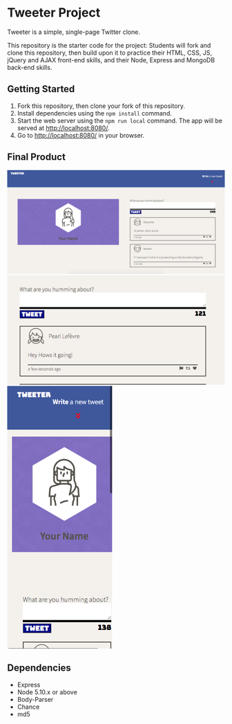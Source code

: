 # Tweeter Project

Tweeter is a simple, single-page Twitter clone.

This repository is the starter code for the project: Students will fork and clone this repository, then build upon it to practice their HTML, CSS, JS, jQuery and AJAX front-end skills, and their Node, Express and MongoDB back-end skills.

## Getting Started

1. Fork this repository, then clone your fork of this repository.
2. Install dependencies using the `npm install` command.
3. Start the web server using the `npm run local` command. The app will be served at <http://localhost:8080/>.
4. Go to <http://localhost:8080/> in your browser.


## Final Product 
!["Main-feed"](https://github.com/gforsythe/tweeter/blob/master/docs/the%20app.png?raw=true)
!["Time-stamp"](https://github.com/gforsythe/tweeter/blob/master/docs/instant%20timestamp.png?raw=true)
!["Mobile-view"](https://github.com/gforsythe/tweeter/blob/master/docs/mobile%20version.png?raw=true)


## Dependencies

- Express
- Node 5.10.x or above
- Body-Parser
- Chance
- md5
